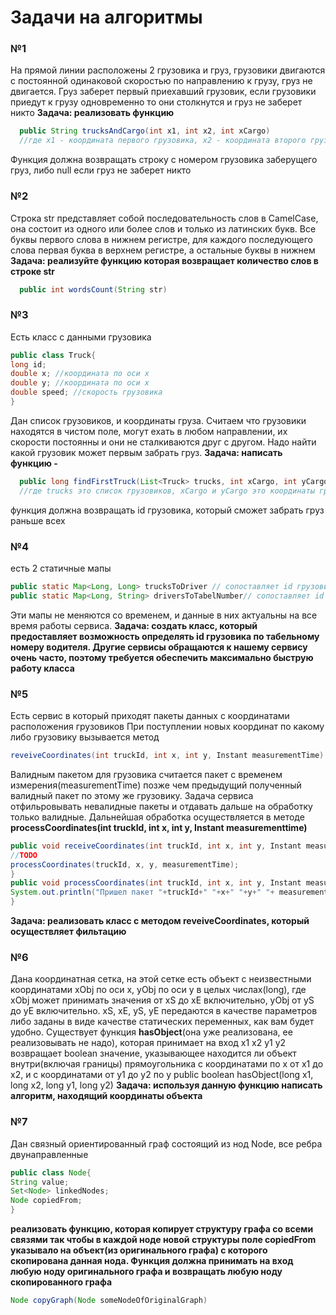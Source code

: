 # Задачи на алгоритмы
### №1
На прямой линии расположены 2 грузовика и груз, грузовики двигаются с постоянной одинаковой скоростью по направлению к грузу, груз не двигается. Груз заберет первый приехавший грузовик, если грузовики приедут к грузу одновременно то они столкнутся и груз не заберет никто
**Задача: реализовать функцию**
```Java 
  public String trucksAndCargo(int x1, int x2, int xCargo)
  //где x1 - координата первого грузовика, x2 - координата второго грузовика, xCargo - координата груза
```
Функция должна возвращать строку с номером грузовика заберущего груз, либо null если груз не заберет никто
### №2
Строка str представляет собой последовательность слов в CamelCase, она состоит из одного или более слов и только из латинских букв. Все буквы первого слова в нижнем регистре, для каждого последующего слова первая буква в верхнем регистре, а остальные буквы в нижнем
**Задача: реализуйте функцию которая возвращает количество слов в строке str**
```Java
  public int wordsCount(String str)
```
### №3
Есть класс с данными грузовика
```Java
public class Truck{
long id;
double x; //координата по оси x
double y; //координата по оси x
double speed; //скорость грузовика
}
```
Дан список грузовиков, и координаты груза.
Считаем что грузовики находятся в чистом поле, могут ехать в любом направлении, их скорости постоянны и они не сталкиваются друг с другом.
Надо найти какой грузовик может первым забрать груз.
**Задача: написать функцию -**
```Java 
  public long findFirstTruck(List<Truck> trucks, int xCargo, int yCargo); 
  //где trucks это список грузовиков, xCargo и yCargo это координаты груза
```
функция должна возвращать id грузовика, который сможет забрать груз раньше всех
### №4
есть 2 статичные мапы
```Java
public static Map<Long, Long> trucksToDriver // сопоставляет id грузовика с id водителя, назначенного на грузовик
public static Map<Long, String> driversToTabelNumber// сопоставляет id водителя с его табельным номером
```
Эти мапы не меняются со временем, и данные в них актуальны на все время работы сервиса.
**Задача: создать класс, который предоставляет возможность определять id грузовика по табельному номеру водителя. Другие сервисы обращаются к нашему сервису очень часто, поэтому требуется обеспечить максимально быструю работу класса**
### №5
Есть сервис в который приходят пакеты данных с координатами расположения грузовиков
При поступлении новых координат по какому либо грузовику вызывается метод
```java
reveiveCoordinates(int truckId, int x, int y, Instant measurementTime) //где truckId это id грузовика; x,y - координаты, measurementTime - время измерения
```
Валидным пакетом для грузовика считается пакет с временем измерения(measurementTime) позже чем предыдущий полученный валидный пакет по этому же грузовику. Задача сервиса отфильровывать невалидные пакеты и отдавать дальше на обработку только валидные.
Дальнейшая обработка осуществляется в методе **processCoordinates(int truckId, int x, int y, Instant measurementtime)**
```java
public void receiveCoordinates(int truckId, int x, int y, Instant measurementTime){
//TODO
processCoordinates(truckId, x, y, measurementTime);
}
public void processCoordinates(int truckId, int x, int y, Instant measurementTime){
System.out.println("Пришел пакет "+truckId+" "+x+" "+y+" "+ measurementTime);
}
```
**Задача: реализовать класс с методом reveiveCoordinates, который осуществляет фильтацию**
### №6
Дана координатная сетка, на этой сетке есть объект с неизвестными координатами xObj по оси x, yObj по оси y в целых числах(long), где xObj может принимать значения от xS до xE включительно, yObj от yS до yE включительно. xS, xE, yS, yE передаются в качестве параметров либо заданы в виде качестве статических переменных, как вам будет удобно.
Cуществует функция **hasObject**(она уже реализована, ее реализовывать не надо), которая принимает на вход x1 x2 y1 y2 возвращает boolean значение, указывающее находится ли объект
внутри(включая границы) прямоугольника с координатами по x от x1 до x2, и с координатами от y1 до y2 по у
public boolean hasObject(long x1, long x2, long y1, long y2)
**Задача: используя данную функцию написать алгоритм, находящий координаты объекта**
### №7
Дан cвязный ориентированный граф состоящий из нод Node, все ребра двунаправленные
```java
public class Node{
String value;
Set<Node> linkedNodes;
Node copiedFrom;
}
```
**реализовать функцию, которая копирует структуру графа со всеми связями так чтобы в каждой ноде новой структуры поле copiedFrom указывало на объект(из оригинального графа) с которого скопирована данная нода. Функция должна принимать на вход любую ноду оригинального графа и возвращать любую ноду скопированного графа**
```java
Node copyGraph(Node someNodeOfOriginalGraph)
```
